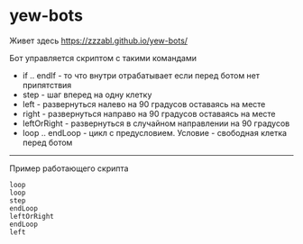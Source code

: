 # yew-bots
Живет здесь https://zzzabl.github.io/yew-bots/

Бот управляется скриптом с такими командами
  - if .. endIf - то что внутри отрабатывает если перед ботом нет припятствия
  - step - шаг вперед на одну клетку
  - left - развернуться налево на 90 градусов оставаясь на месте
  - right - развернуться направо на 90 градусов оставаясь на месте
  - leftOrRight - развернуться в случайном направлении на 90 градусов
  - loop .. endLoop - цикл с предусловием. Условие - свободная клетка перед ботом 
  ____
Пример работающего скрипта
```
loop
loop
step
endLoop
leftOrRight
endLoop
left
```
